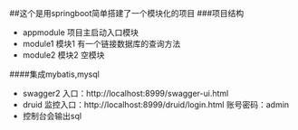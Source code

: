 ##这个是用springboot简单搭建了一个模块化的项目
###项目结构
* appmodule 项目主启动入口模块
* module1 模块1 有一个链接数据库的查询方法
* module2 模块2 空模块

####集成mybatis,mysql
* swagger2 入口：http://localhost:8999/swagger-ui.html
* druid 监控入口：http://localhost:8999/druid/login.html   账号密码：admin
* 控制台会输出sql
